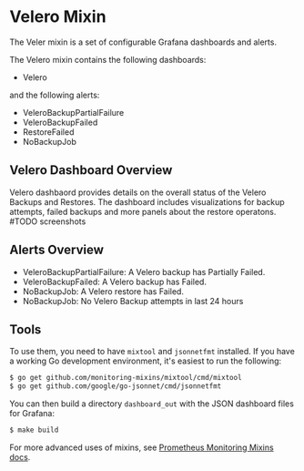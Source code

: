 # Velero Mixin

The Veler mixin is a set of configurable Grafana dashboards and alerts.

The Velero mixin contains the following dashboards:

- Velero

and the following alerts:

- VeleroBackupPartialFailure
- VeleroBackupFailed
- RestoreFailed
- NoBackupJob

## Velero Dashboard Overview
Velero dashbaord provides details on the overall status of the Velero Backups and Restores. The dashboard includes visualizations for backup attempts, failed backups and more panels about the restore operatons. 
#TODO screenshots

## Alerts Overview
- VeleroBackupPartialFailure: A Velero backup has Partially Failed.
- VeleroBackupFailed: A Velero backup has Failed.
- NoBackupJob: A Velero restore has Failed.
- NoBackupJob: No Velero Backup attempts in last 24 hours

## Tools
To use them, you need to have `mixtool` and `jsonnetfmt` installed. If you have a working Go development environment, it's easiest to run the following:

```bash
$ go get github.com/monitoring-mixins/mixtool/cmd/mixtool
$ go get github.com/google/go-jsonnet/cmd/jsonnetfmt
```

You can then build a directory `dashboard_out` with the JSON dashboard files for Grafana:

```bash
$ make build
```

For more advanced uses of mixins, see [Prometheus Monitoring Mixins docs](https://github.com/monitoring-mixins/docs).